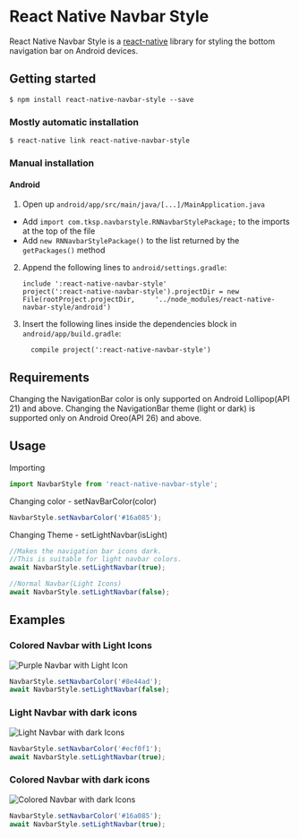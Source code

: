 # React Native Navbar Style

 React Native Navbar Style is a [react-native](http://facebook.github.io/react-native/) library for styling the bottom navigation bar on Android devices.


## Getting started

`$ npm install react-native-navbar-style --save`

### Mostly automatic installation

`$ react-native link react-native-navbar-style`

### Manual installation


#### Android

1. Open up `android/app/src/main/java/[...]/MainApplication.java`
  - Add `import com.tksp.navbarstyle.RNNavbarStylePackage;` to the imports at the top of the file
  - Add `new RNNavbarStylePackage()` to the list returned by the `getPackages()` method
2. Append the following lines to `android/settings.gradle`:
  	```
  	include ':react-native-navbar-style'
  	project(':react-native-navbar-style').projectDir = new File(rootProject.projectDir, 	'../node_modules/react-native-navbar-style/android')
  	```
3. Insert the following lines inside the dependencies block in `android/app/build.gradle`:
  	```
      compile project(':react-native-navbar-style')
  	```

## Requirements
 
Changing the NavigationBar color is only supported on Android Lollipop(API 21) and above.
Changing the NavigationBar theme (light or dark) is supported only on Android Oreo(API 26) and above.

## Usage

Importing

```javascript
import NavbarStyle from 'react-native-navbar-style';
```

Changing color - setNavBarColor(color)

```javascript
NavbarStyle.setNavbarColor('#16a085');
```

Changing Theme - setLightNavbar(isLight)

```javascript
//Makes the navigation bar icons dark.
//This is suitable for light navbar colors.
await NavbarStyle.setLightNavbar(true);

//Normal Navbar(Light Icons)
await NavbarStyle.setLightNavbar(false);
```  


## Examples

### Colored Navbar with Light Icons

![Purple Navbar with Light Icon](https://lh3.googleusercontent.com/4GoB2P2x4F-ZyznRVsKXJdNHEqusFTzGSR0-6mHqLZ2zOQLXlUcgoOq8MTjSVDK_fP_rgcvHlqo08uw2JLwZTbN0A5xteZQO2u3fKrFn0_X7vnIm9s9Mxm-U79INhK9CTPxSQ6Q-AKEB9s6n74XaCRN9pzeoCETcjFAg4HGKjtoh5W5Zq12r6370TbIO7F4E0iptH9dkkD2x9eWphIBVMEibujVcEAfryJzpN2_gKI9DcOp5i3uGt18btFCrEBys8yuXopmRPBcVKdmFM3l3X67B1BNlNCnrxUa5p6vzKLDTt0xdWierrQctmC4k8JGkL14lGF76FpJDuPBFBQsSvESc4Qhoa8PG4uEMqE28ER-U1RBz37O_kzJ_zSaA_eyuBxsWymNO1xcUJTYQmxbCOINAyb57EUleMMd8hKsh7LpPOpVvMxf7NZFBzi8SQLiWAw1Z8qCvAnJp65Mw4s7SQ0TbcWrfgoiJTCoN2XT4_tIyVHq9qyu0KwFo_uwmXzANDmCjmOiSkRv_siH2V4udPfEDLe7lmYTlJqN8L7MSBLYzooHYVprUzGLSLL_2XNim6G6Gk3GCP_nWpP5x7hCY6yy5280kls2htGNdww=s1080-w1080-h300-no?.jpg)

```javascript
NavbarStyle.setNavbarColor('#8e44ad');
await NavbarStyle.setLightNavbar(false);
```  

### Light Navbar with dark icons

![Light Navbar with dark Icons](https://lh3.googleusercontent.com/lU145p2ueVKAG5wZy6y314M2bfQnY1JSCnAOfL8IveHOCh_pWnYFb7vDusabWeekZ_fEuBxalH3y1Fs0mLfg1pIPFaO7LP5gglNnF2muRA9EhRjXigByfey---tgwE_cwYEhUkuV34P9f7QsnPa5neXf0xrVtcFt6ThIF_gIgK4jM6lBMybrKTSxsdvG0ruqY3IfsXBAlkNvrH8elZZBIaazQMfUbpm-xDQwuvAb87dc8uwp5asMC2_gShArV1dlnaO7O2wg389snQk1ZMigH-KP6j-PypL7a1Pwx8U2tXTZxN79sOmhUgO0vAE7tRjXfNstpNoO_qj6XPRq4avaYMiIx31dnYQwArwT0okkFm0kogvetMOsUPAbn-ES_aI9l9DgTPPEA9LFqZEMoedLszU8rqBDezU1iZxTiKVGHAEOZgNZlWgL-96ic8LrgcaIyQ305kXU5Y6bwoBM26l-t9XAuSYgqMIIyGhrt8I4elzv1c-RGSG3qYIiD0gUI-gfsz4rBgozB7iCufrRjhlPbdMMaIObVU7EW1AsiEcYNINdjYg2SVlOAPhEeysKFcrYRRwY_KYxlxJ1cPaCZpgNpJ616jD7x0Hn2WLvAQ=s1080-w1080-h359-no?.jpg)

```javascript
NavbarStyle.setNavbarColor('#ecf0f1');
await NavbarStyle.setLightNavbar(true);
```  


### Colored Navbar with dark icons

![Colored Navbar with dark Icons](https://lh3.googleusercontent.com/hUNJXRPLLj8eMmejgdOlAlTOIZgMXUqh4_bKR7leWUnm4BDswopt3pABQSuy3a1NN9FsDx04Q4FrvlkqMxDvYAGqagppBYDOW0PIRxNG-7FKhoSTYmzQakIxrU2kcwNabx9JNwUdUaZnGVmrP8xFmu6k8kFdEO0gRiNV3cIDcw52_9sbbU-ruUopo9JKq2NZP0cvyeSinnkJjqfYJ8ipImNctx6qqjTa5TDYVt_cjpBYHnLzivyLGfICCrEjGzcn-SQ6IdFCqnvVrnayxbb5YOMrQNXzwW-wI8E8IwJaEgNh9UBWOnlOgeXTH4dA2FUwrS-DdfU8uULMUnaNDN87IxsmPAG1ivXyL_5czNGyiSvYWl1iNKXj7qQSN4Sqzx_O3An3gbEADCcyutPLj0pDrEy4hRanlH9_7HWbd1DznarJAtw6DM2HOBRRv5Oib3N1rV3JDRqsxZJyu-QNTRi2cVNVXZ6wxRUu3UH8Efv4qqv3kTD15TH4g31glJJi4CFHAJe0cIokD4DjPl3ZPBwLFc_u2S4j_aK-9e9iLV5kBRtMCIJwGyNCuCVuPkVojXkqX-xtTcE7A4Bsde4R8F-v2YbEIjD3qOnzaTkrfw=s1080-w1080-h362-no?.jpg)

```javascript
NavbarStyle.setNavbarColor('#16a085');
await NavbarStyle.setLightNavbar(true);
```  
